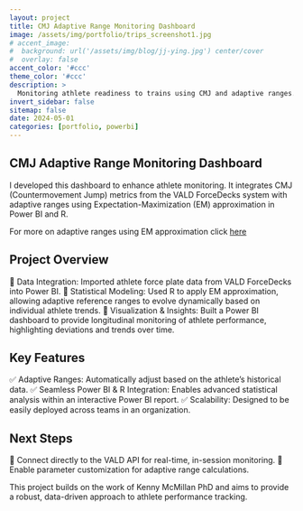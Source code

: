 ```yaml
---
layout: project
title: CMJ Adaptive Range Monitoring Dashboard
image: /assets/img/portfolio/trips_screenshot1.jpg
# accent_image: 
#  background: url('/assets/img/blog/jj-ying.jpg') center/cover
#  overlay: false
accent_color: '#ccc'
theme_color: '#ccc'
description: >
  Monitoring athlete readiness to trains using CMJ and adaptive ranges.
invert_sidebar: false
sitemap: false
date: 2024-05-01
categories: [portfolio, powerbi]
---
```

## CMJ Adaptive Range Monitoring Dashboard
I developed this dashboard to enhance athlete monitoring. It integrates CMJ (Countermovement Jump) metrics from the VALD ForceDecks system with adaptive ranges using Expectation-Maximization (EM) approximation in Power BI and R.

For more on adaptive ranges using EM approximation click [here](https://lnkd.in/dCurR-uy)

## Project Overview
🔹 Data Integration: Imported athlete force plate data from VALD ForceDecks into Power BI.
🔹 Statistical Modeling: Used R to apply EM approximation, allowing adaptive reference ranges to evolve dynamically based on individual athlete trends.
🔹 Visualization & Insights: Built a Power BI dashboard to provide longitudinal monitoring of athlete performance, highlighting deviations and trends over time.

## Key Features
✅ Adaptive Ranges: Automatically adjust based on the athlete’s historical data.
✅ Seamless Power BI & R Integration: Enables advanced statistical analysis within an interactive Power BI report.
✅ Scalability: Designed to be easily deployed across teams in an organization.

## Next Steps
📌 Connect directly to the VALD API for real-time, in-session monitoring.
📌 Enable parameter customization for adaptive range calculations.

This project builds on the work of Kenny McMillan PhD and aims to provide a robust, data-driven approach to athlete performance tracking. 



